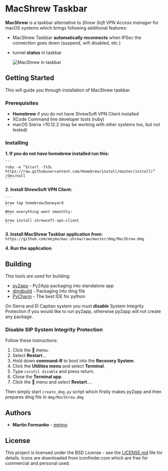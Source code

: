 # MacShrew Taskbar

**MacShrew** is a taskbar alternative to _Shrew Soft VPN Access manager_ for macOS systems
which brings following additional features:
- MacShrew Taskbar **automatically reconnects** when IPSec the connection goes down (suspend, wifi disabled,
 etc.)
- tunnel **status** in taskbar

    ![MacShrew in taskbar](http://178.79.191.30/github_linking/MacShrew1.jpg "MacShrew Taskbar")

## Getting Started

This will guide you through installation of MacShrew taskbar.

### Prerequisites

- **Homebrew** if you do not have ShrewSoft VPN Client installed
- XCode Command line developer tools (ruby)
- macOS Sierra >10.12.2 (may be working with other systems too, but not tested)

### Installing

**1. If you **do not have homebrew installed** run this:**

    ```
    ruby -e “$(curl -fsSL https://raw.githubusercontent.com/Homebrew/install/master/install)” /dev/null
    ```

**2. Install ShrewSoft VPN Client:**

    ```
    brew tap homebrew/boneyard
    ```
    When everything went smoothly:
    ```
    brew install shrewsoft-vpn-client
    ```

**3. Install MacShrew Taskbar application from:**
    ```
   https://github.com/mejmo/mac-shrew/raw/master/dmg/MacShrew.dmg
    ```

**4. Run the application**

## Building

This tools are used for building:

* [py2app](https://pythonhosted.org/py2app/) - Py2App packaging into standalone app
* [dmgbuild](https://bitbucket.org/al45tair/dmgbuild/) - Packaging into dmg file
* [PyCharm](https://www.jetbrains.com/pycharm/) - The best IDE for python

On Sierra and El Capitan system you must _**disable**_ System Integrity Protection if you would like to run py2app,
otherwise py2app will not create any package.

### Disable SIP System Integrity Protection

Follow these instructions:

1. Click the  menu.
2. Select **Restart**...
3. Hold down **command-R** to boot into the **Recovery System**.
4. Click the **Utilities menu** and select **Terminal**.
5. Type ```csrutil disable``` and press return.
6. Close the **Terminal app**.
7. Click the  menu and select **Restart**....


Then simply start `create_dmg.py` script which firstly makes py2app and then prepares dmg file
in `dmg/MacShrew.dmg`

## Authors

* **Martin Formanko** - [mejmo](https://github.com/mejmo)

## License

This project is licensed under the BSD License - see the [LICENSE.md](LICENSE.md) file for details.
Icons are downloaded from iconfinder.com which are free for commercial and personal used.


